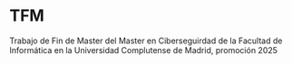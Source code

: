 # TFM
Trabajo de Fin de Master del Master en Ciberseguirdad de la Facultad de Informática en la Universidad Complutense de Madrid, promoción 2025

